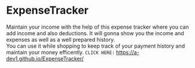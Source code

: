 # ExpenseTracker
Maintain your income with the help of this expense tracker where you can add income and also deductions. It will gonna show you the income and expenses as well as a well prepared history. &nbsp;  
You can use it while shopping to keep track of your payment history and maintain your money efficently. 
`CLICK HERE:` https://a-dev1.github.io/ExpenseTracker/ &nbsp;  
